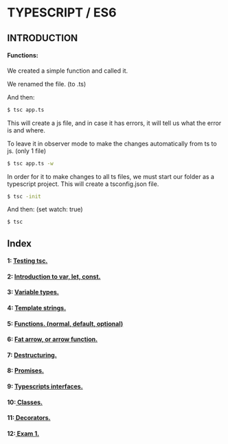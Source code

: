 # TYPESCRIPT / ES6
## INTRODUCTION
#### Functions:

We created a simple function and called it.

We renamed the file. (to .ts)

And then:

```sh
$ tsc app.ts
```

This will create a js file, and in case it has errors, it will tell us what the error is and where.

To leave it in observer mode to make the changes automatically from ts to js. (only 1 file)

```sh
$ tsc app.ts -w
```

In order for it to make changes to all ts files, we must start our folder as a typescript project. This will create a tsconfig.json file.

```sh
$ tsc -init
```

And then: (set watch: true)

```sh
$ tsc
```


## Index
#### 1: [Testing tsc.](https://github.com/Nouvellie/angular8/blob/master/course/02.ts-es6/app.ts)

#### 2: [Introduction to var, let, const.](https://github.com/Nouvellie/angular8/blob/master/course/02.ts-es6/app2.ts)

#### 3: [Variable types.](https://github.com/Nouvellie/angular8/blob/master/course/02.ts-es6/app3.ts)

#### 4: [Template strings.](https://github.com/Nouvellie/angular8/blob/master/course/02.ts-es6/app4.ts)

#### 5: [Functions. (normal, default, optional)](https://github.com/Nouvellie/angular8/blob/master/course/02.ts-es6/app5.ts)

#### 6: [Fat arrow, or arrow function.](https://github.com/Nouvellie/angular8/blob/master/course/02.ts-es6/app6.ts)

#### 7: [Destructuring.](https://github.com/Nouvellie/angular8/blob/master/course/02.ts-es6/app7.ts)

#### 8: [Promises.](https://github.com/Nouvellie/angular8/blob/master/course/02.ts-es6/app8.ts)

#### 9: [Typescripts interfaces.](https://github.com/Nouvellie/angular8/blob/master/course/02.ts-es6/app9.ts)

#### 10:[ Classes.](https://github.com/Nouvellie/angular8/blob/master/course/02.ts-es6/class.ts)

#### 11:[ Decorators.](https://github.com/Nouvellie/angular8/blob/master/course/02.ts-es6/dec.ts)

#### 12:[ Exam 1.](https://github.com/Nouvellie/angular8/blob/master/course/02.ts-es6/ex1.ts)